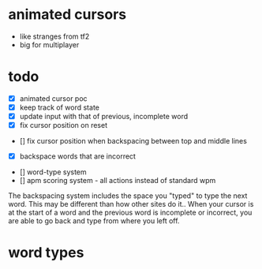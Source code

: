 # animated cursors
  - like stranges from tf2
  - big for multiplayer



# todo
- [x] animated cursor poc
- [x] keep track of word state
- [x] update input with that of previous, incomplete word
- [x] fix cursor position on reset
- [] fix cursor position when backspacing between top and middle lines
- [x] backspace words that are incorrect
- [] word-type system
- [] apm scoring system - all actions instead of standard wpm


The backspacing system includes the space you "typed" to type the next word. This may be different than how other sites do it.. When your cursor is at the start of a word and the previous word is incomplete or incorrect, you are able to go back and type from where you left off.


# word types
